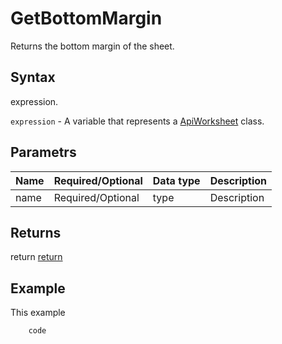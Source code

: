 # GetBottomMargin

Returns the bottom margin of the sheet.

## Syntax

expression.

`expression` - A variable that represents a [ApiWorksheet](../ApiWorksheet.md) class.

## Parametrs

| **Name** | **Required/Optional** | **Data type** | **Description** |
| ------------- | ------------- | ------------- | ------------- |
| name | Required/Optional | type | Description |

## Returns

return
[return](todo_link)

## Example

This example

```javascript
	code
```